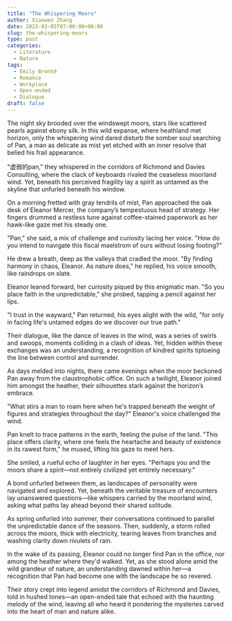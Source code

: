 ```yaml
---
title: "The Whispering Moors"
author: Xiaowen Zhang
date: 2022-02-05T07:00:00+08:00
slug: the-whispering-moors
type: post
categories:
  - Literature
  - Nature
tags:
  - Emily Brontë
  - Romance
  - Workplace
  - Open-ended
  - Dialogue
draft: false
---
```


The night sky brooded over the windswept moors, stars like scattered pearls against ebony silk. In this wild expanse, where heathland met horizon, only the whispering wind dared disturb the somber soul searching of Pan, a man as delicate as mist yet etched with an inner resolve that belied his frail appearance.

"虚弱的pan," they whispered in the corridors of Richmond and Davies Consulting, where the clack of keyboards rivaled the ceaseless moorland wind. Yet, beneath his perceived fragility lay a spirit as untamed as the skyline that unfurled beneath his window.

On a morning fretted with gray tendrils of mist, Pan approached the oak desk of Eleanor Mercer, the company’s tempestuous head of strategy. Her fingers drummed a restless tune against coffee-stained paperwork as her hawk-like gaze met his steady one.

"Pan," she said, a mix of challenge and curiosity lacing her voice. "How do you intend to navigate this fiscal maelstrom of ours without losing footing?"

He drew a breath, deep as the valleys that cradled the moor. "By finding harmony in chaos, Eleanor. As nature does," he replied, his voice smooth, like raindrops on slate.

Eleanor leaned forward, her curiosity piqued by this enigmatic man. "So you place faith in the unpredictable," she probed, tapping a pencil against her lips.

"I trust in the wayward," Pan returned, his eyes alight with the wild, "for only in facing life's untamed edges do we discover our true path."

Their dialogue, like the dance of leaves in the wind, was a series of swirls and swoops, moments colliding in a clash of ideas. Yet, hidden within these exchanges was an understanding, a recognition of kindred spirits tiptoeing the line between control and surrender.

As days melded into nights, there came evenings when the moor beckoned Pan away from the claustrophobic office. On such a twilight, Eleanor joined him amongst the heather, their silhouettes stark against the horizon’s embrace.

"What stirs a man to roam here when he's trapped beneath the weight of figures and strategies throughout the day?" Eleanor's voice challenged the wind.

Pan knelt to trace patterns in the earth, feeling the pulse of the land. "This place offers clarity, where one feels the heartache and beauty of existence in its rawest form," he mused, lifting his gaze to meet hers.

She smiled, a rueful echo of laughter in her eyes. "Perhaps you and the moors share a spirit—not entirely civilized yet entirely necessary."

A bond unfurled between them, as landscapes of personality were navigated and explored. Yet, beneath the veritable treasure of encounters lay unanswered questions—like whispers carried by the moorland wind, asking what paths lay ahead beyond their shared solitude.

As spring unfurled into summer, their conversations continued to parallel the unpredictable dance of the seasons. Then, suddenly, a storm rolled across the moors, thick with electricity, tearing leaves from branches and washing clarity down rivulets of rain.

In the wake of its passing, Eleanor could no longer find Pan in the office, nor among the heather where they'd walked. Yet, as she stood alone amid the wild grandeur of nature, an understanding dawned within her—a recognition that Pan had become one with the landscape he so revered.

Their story crept into legend amidst the corridors of Richmond and Davies, told in hushed tones—an open-ended tale that echoed with the haunting melody of the wind, leaving all who heard it pondering the mysteries carved into the heart of man and nature alike.